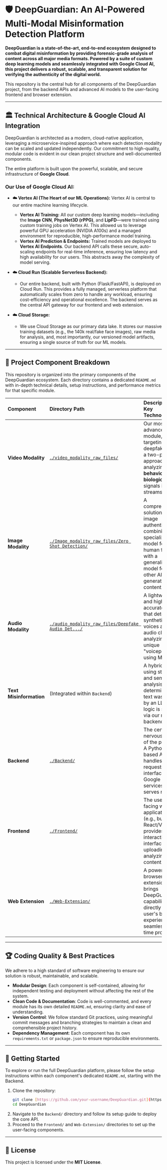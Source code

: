 # 🛡️ DeepGuardian: An AI-Powered Multi-Modal Misinformation Detection Platform

**DeepGuardian is a state-of-the-art, end-to-end ecosystem designed to combat digital misinformation by providing forensic-grade analysis of content across all major media formats. Powered by a suite of custom deep learning models and seamlessly integrated with Google Cloud AI, this project delivers a robust, scalable, and transparent solution for verifying the authenticity of the digital world.**

This repository is the central hub for all components of the DeepGuardian project, from the backend APIs and advanced AI models to the user-facing frontend and browser extension.

---

## 🏛️ Technical Architecture & Google Cloud AI Integration

DeepGuardian is architected as a modern, cloud-native application, leveraging a microservice-inspired approach where each detection modality can be scaled and updated independently. Our commitment to high-quality, modular code is evident in our clean project structure and well-documented components.

The entire platform is built upon the powerful, scalable, and secure infrastructure of **Google Cloud**.

### Our Use of Google Cloud AI:

* **☁️ Vertex AI (The Heart of our ML Operations):** Vertex AI is central to our entire machine learning lifecycle.
    * **Vertex AI Training:** All our custom deep learning models—including the **Image CNN**, **PhysNet3D (rPPG)**, and **LipFD**—were trained using custom training jobs on Vertex AI. This allowed us to leverage powerful GPU acceleration (NVIDIA A100s) and a managed environment for reproducible, high-performance model training.
    * **Vertex AI Prediction & Endpoints:** Trained models are deployed to **Vertex AI Endpoints**. Our backend API calls these secure, auto-scaling endpoints for real-time inference, ensuring low latency and high availability for our users. This abstracts away the complexity of model serving.

* **☁️ Cloud Run (Scalable Serverless Backend):**
    * Our entire backend, built with Python (Flask/FastAPI), is deployed on Cloud Run. This provides a fully managed, serverless platform that automatically scales from zero to handle any workload, ensuring cost-efficiency and operational excellence. The backend serves as the central API gateway for our frontend and web extension.

* **☁️ Cloud Storage:**
    * We use Cloud Storage as our primary data lake. It stores our massive training datasets (e.g., the 140k real/fake face images), raw media for analysis, and, most importantly, our versioned model artifacts, ensuring a single source of truth for our ML models.

---

## 📂 Project Component Breakdown

This repository is organized into the primary components of the DeepGuardian ecosystem. Each directory contains a dedicated `README.md` with in-depth technical details, setup instructions, and performance metrics for that specific module.

| Component | Directory Path | Description & Key Technologies |
| :--- | :--- | :--- |
| **Video Modality** | [`./video_modality_raw_files/`](./video_modality_raw_files/) | Our most advanced module, targeting deepfakes with a two-pronged approach: analyzing both **behavioral** and **biological** signals in video streams. |
| **Image Modality** | [`./Image_modality_raw_files/Zero Shot Detection/`](./Image_modality_raw_files/Zero%20Shot%20Detection/) | A comprehensive solution for image authenticity, combining a specialized model for human faces with a generalized model for all other AI-generated content. |
| **Audio Modality** | [`./audio_modality_raw_files/Deepfake Audio Det.../`](./audio_modality_raw_files/Deepfake%20Audio%20Detection/) | A lightweight and highly accurate model that detects synthetic voices and audio clones by analyzing their unique "voiceprint" using MFCCs. |
| **Text Misinformation** | (Integrated within `Backend`) | A hybrid model using stylistic and semantic analysis to determine if text was written by an LLM. Its logic is served via our main backend API. |
| **Backend** | [`./Backend/`](./Backend/) | The central nervous system of the platform. A Python-based API that handles requests, interfaces with Google Cloud services, and serves results. |
| **Frontend** | [`./Frontend/`](./Frontend/) | The user-facing web application (e.g., built in React/Vue) that provides a rich, interactive interface for uploading and analyzing content. |
| **Web Extension** | [`./Web-Extension/`](./Web-Extension/) | A powerful browser extension that brings DeepGuardian's capabilities directly into the user's browsing experience for seamless, real-time protection. |

---

## 🏆 Coding Quality & Best Practices

We adhere to a high standard of software engineering to ensure our solution is robust, maintainable, and scalable.
* **Modular Design**: Each component is self-contained, allowing for independent testing and deployment without affecting the rest of the system.
* **Clean Code & Documentation**: Code is well-commented, and every module has its own detailed `README.md`, ensuring clarity and ease of understanding.
* **Version Control**: We follow standard Git practices, using meaningful commit messages and branching strategies to maintain a clean and comprehensible project history.
* **Dependency Management**: Each component has its own `requirements.txt` or `package.json` to ensure reproducible environments.

---

## 🚀 Getting Started

To explore or run the full DeepGuardian platform, please follow the setup instructions within each component's dedicated `README.md`, starting with the Backend.

1.  Clone the repository:
    ```bash
    git clone [https://github.com/your-username/DeepGuardian.git](https://github.com/your-username/DeepGuardian.git)
    cd DeepGuardian
    ```
2.  Navigate to the `Backend/` directory and follow its setup guide to deploy the core API.
3.  Proceed to the `Frontend/` and `Web-Extension/` directories to set up the user-facing components.

---

## 📜 License

This project is licensed under the **MIT License**.
